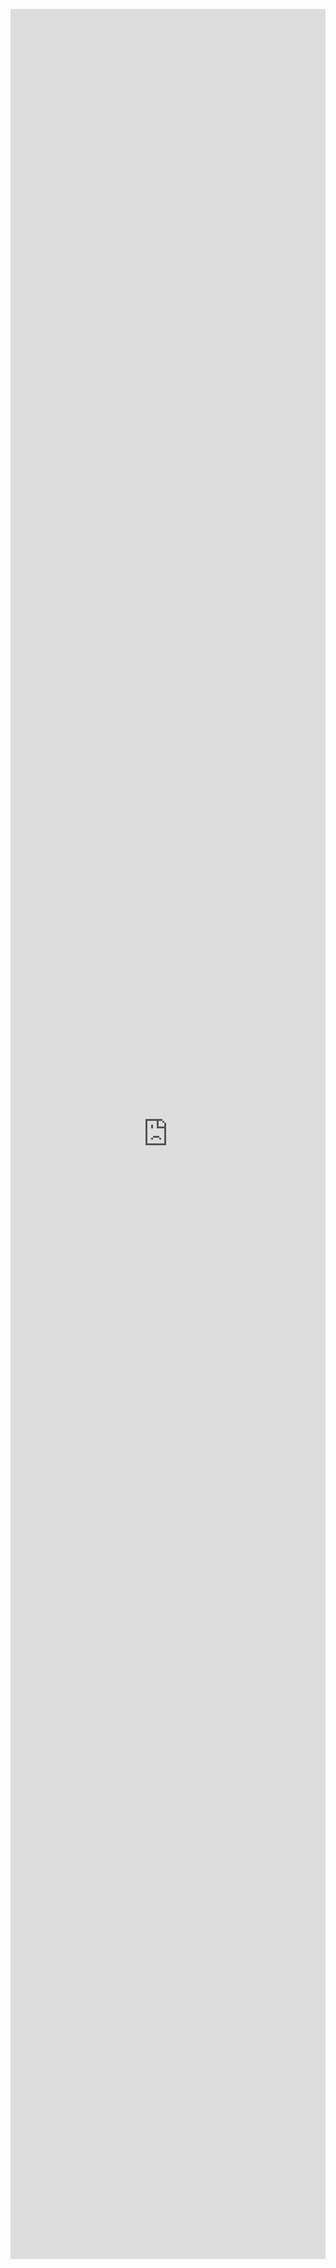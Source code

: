 
<iframe xml 
style="position:relative; top:150; left:0; bottom:0; right:0; width:100%; height:90vh; border:none; margin:0; padding:0; overflow:hidden; z-index:999999;"  src="https://nbviewer.org/github/DataWranglerPro/quartz/blob/v4/content/Assets/notebooks/How_to_Create_Basic_Pandas_Visualizations.ipynb"></iframe>













